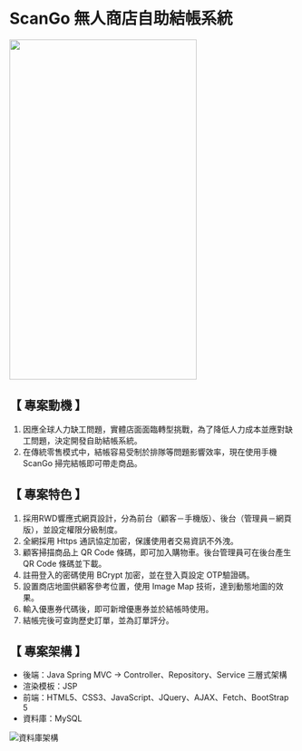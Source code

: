 # ScanGo 無人商店自助結帳系統

<img width="330px" height="600px" src="https://github.com/chriz-chen/ScanGo/assets/151800532/d5577581-98cb-4dd4-9746-e41b7ee09190"/>

## 【 專案動機 】
1. 因應全球人力缺工問題，實體店面面臨轉型挑戰，為了降低人力成本並應對缺工問題，決定開發自助結帳系統。
2. 在傳統零售模式中，結帳容易受制於排隊等問題影響效率，現在使用手機 ScanGo 掃完結帳即可帶走商品。

## 【 專案特色 】
1. 採用RWD響應式網頁設計，分為前台（顧客－手機版）、後台（管理員－網頁版），並設定權限分級制度。
2. 全網採用 Https 通訊協定加密，保護使用者交易資訊不外洩。
3. 顧客掃描商品上 QR Code 條碼，即可加入購物車。後台管理員可在後台產生 QR Code 條碼並下載。
4. 註冊登入的密碼使用 BCrypt 加密，並在登入頁設定 OTP驗證碼。
5. 設置商店地圖供顧客參考位置，使用 Image Map 技術，達到動態地圖的效果。
6. 輸入優惠券代碼後，即可新增優惠券並於結帳時使用。
7. 結帳完後可查詢歷史訂單，並為訂單評分。

## 【 專案架構 】
- 後端：Java Spring MVC -> Controller、Repository、Service 三層式架構
- 渲染模板：JSP
- 前端：HTML5、CSS3、JavaScript、JQuery、AJAX、Fetch、BootStrap 5
- 資料庫：MySQL


![資料庫架構](https://github.com/chriz-chen/ScanGo/assets/151800532/659ca2cc-71d3-4fcf-ac5a-0b6b83f575c7)


